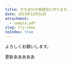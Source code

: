 ```yaml
---
title: 打ち合わせ用適当に作ります。
date: 2021年12月31日
attachment:
  - sample.pdf
slug: try-news
noIndex: true
---
```


よろしくお願いします。

更新あああああ
